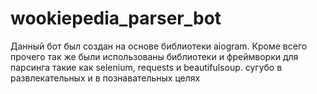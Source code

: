 # wookiepedia_parser_bot
Данный бот был создан на основе библиотеки aiogram.
Кроме всего прочего так же были использованы библиотеки и фреймворки для парсинга такие как selenium, requests и beautifulsoup.
сугубо в развлекательных и в познавательных целях
